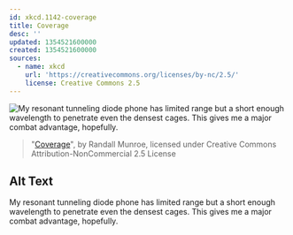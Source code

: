 ```yaml
---
id: xkcd.1142-coverage
title: Coverage
desc: ''
updated: 1354521600000
created: 1354521600000
sources:
  - name: xkcd
    url: 'https://creativecommons.org/licenses/by-nc/2.5/'
    license: Creative Commons 2.5
---
```

![My resonant tunneling diode phone has limited range but a short enough wavelength to penetrate even the densest cages. This gives me a major combat advantage, hopefully.](https://imgs.xkcd.com/comics/coverage.png)
> "[Coverage](https://xkcd.com/1142/)", by Randall Munroe, licensed under Creative Commons Attribution-NonCommercial 2.5 License

## Alt Text
My resonant tunneling diode phone has limited range but a short enough wavelength to penetrate even the densest cages. This gives me a major combat advantage, hopefully.
